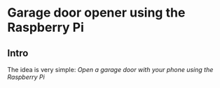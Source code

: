 # Garage door opener using the Raspberry Pi

## Intro
The idea is very simple: _Open a garage door with your phone using the Raspberry Pi_
